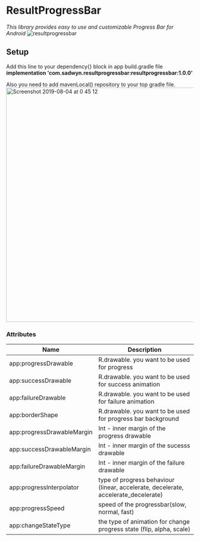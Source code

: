 # ResultProgressBar
_This library provides easy to use and customizable Progress Bar for Android_
![resultprogressbar](https://user-images.githubusercontent.com/20640251/62414540-9157b400-b625-11e9-99cb-9d6081d3efb2.gif)

## Setup
   Add this line to your dependency{} block in app build.gradle file<br>
   <b>implementation 'com.sadwyn.resultprogressbar:resultprogressbar:1.0.0'</b><br>
   
   Also you need to add mavenLocal() repository to your top gradle file.
   <img width="628" alt="Screenshot 2019-08-04 at 0 45 12" src="https://user-images.githubusercontent.com/20640251/62417139-4489d280-b651-11e9-8249-bc2f844ce051.png">

### Attributes

| Name  | Description |
| ------------- | ------------- |
| app:progressDrawable | R.drawable.<resource> you want to be used for progress
| app:successDrawable | R.drawable.<resource> you want to be used for success animation
| app:failureDrawable | R.drawable.<resource> you want to be used for failure animation
| app:borderShape | R.drawable.<resource> you want to be used for progress bar background 
| app:progressDrawableMargin | Int - inner margin of the progress drawable
| app:successDrawableMargin | Int - inner margin of the sucesss drawable
| app:failureDrawableMargin | Int - inner margin of the failure drawable
| app:progressInterpolator | type of progress behaviour (linear, accelerate, decelerate, accelerate_decelerate)
| app:progressSpeed | speed of the progressbar(slow, normal, fast)
| app:changeStateType | the type of animation for change progress state (flip, alpha, scale)


           
 
